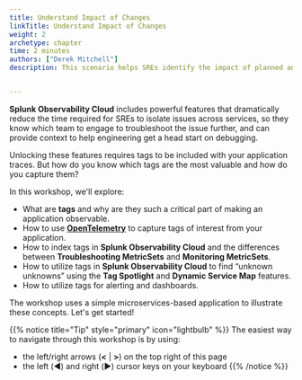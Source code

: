 ```yaml
---
title: Understand Impact of Changes
linkTitle: Understand Impact of Changes
weight: 2
archetype: chapter
time: 2 minutes
authors: ["Derek Mitchell"]
description: This scenario helps SREs identify the impact of planned and unplanned changes to their environment so that they can address issues quickly to ensure the performance of key customer transactions.


---
```


**Splunk Observability Cloud** includes powerful features that dramatically reduce the time required for SREs to isolate issues across services, so they know which team to engage to troubleshoot the issue further, and can provide context to help engineering get a head start on debugging.

Unlocking these features requires tags to be included with your application traces.  But how do you know which tags are the most valuable and how do you capture them?

In this workshop, we'll explore:

* What are **tags** and why are they such a critical part of making an application observable.
* How to use [**OpenTelemetry**](https://opentelemetry.io) to capture tags of interest from your application.
* How to index tags in **Splunk Observability Cloud** and the differences between **Troubleshooting MetricSets** and **Monitoring MetricSets**.
* How to utilize tags in **Splunk Observability Cloud** to find “unknown unknowns” using the **Tag Spotlight** and **Dynamic Service Map** features.
* How to utilize tags for alerting and dashboards.

The workshop uses a simple microservices-based application to illustrate these concepts.  Let's get started!

{{% notice title="Tip" style="primary"  icon="lightbulb" %}}
The easiest way to navigate through this workshop is by using:

* the left/right arrows (**<** | **>**) on the top right of this page
* the left (◀️) and right (▶️) cursor keys on your keyboard
  {{% /notice %}}
